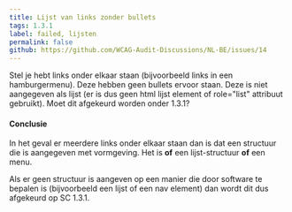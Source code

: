```yaml
---
title: Lijst van links zonder bullets
tags: 1.3.1
label: failed, lijsten
permalink: false
github: https://github.com/WCAG-Audit-Discussions/NL-BE/issues/14
---
```


Stel je hebt links onder elkaar staan (bijvoorbeeld links in een hamburgermenu). Deze hebben geen bullets ervoor staan. Deze is niet aangegeven als lijst (er is dus geen html lijst element of role="list" attribuut gebruikt). Moet dit afgekeurd worden onder 1.3.1?

#### Conclusie
In het geval er meerdere links onder elkaar staan dan is dat een structuur die is aangegeven met vormgeving. Het is **of** een lijst-structuur **of** een menu. 

Als er geen structuur is aangeven op een manier die door software te bepalen is (bijvoorbeeld een lijst of een nav element) dan wordt dit dus afgekeurd op SC 1.3.1.
